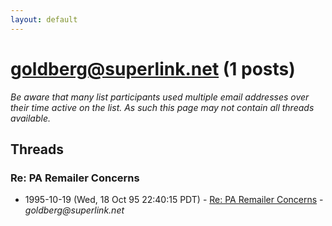 ```yaml
---
layout: default
---
```


# goldberg@superlink.net (1 posts)

_Be aware that many list participants used multiple email addresses over their time active on the list. As such this page may not contain all threads available._

## Threads

### Re: PA Remailer Concerns
+ 1995-10-19 (Wed, 18 Oct 95 22:40:15 PDT) - [Re: PA Remailer Concerns](/archive/1995/10/72603e8d924a74527f934634547dffae2662d012b3ad2aabdc2ffc03b3deecd8) - _goldberg@superlink.net_

